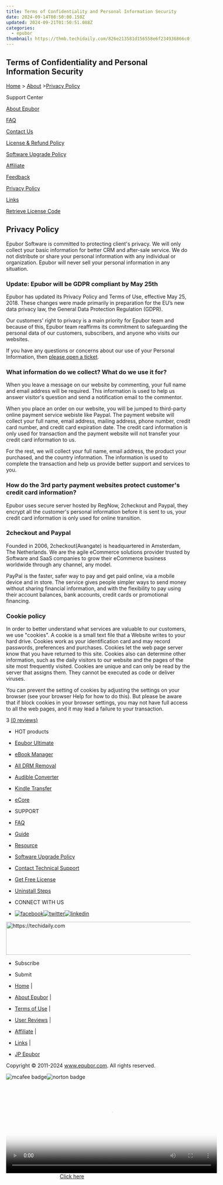 ```yaml
---
title: Terms of Confidentiality and Personal Information Security
date: 2024-09-14T08:50:00.158Z
updated: 2024-09-21T01:50:51.088Z
categories:
  - epubor
thumbnail: https://thmb.techidaily.com/826e213581d156558e6f234936866c0f136b901791e5cc9453b472a1e6024dd2.jpeg
---
```


## Terms of Confidentiality and Personal Information Security

[Home](https://tools.techidaily.com/epubor/products/) \> [About](https://tools.techidaily.com/epubor/products/) \>[Privacy Policy](https://tools.techidaily.com/epubor/products/)

Support Center

[About Epubor](https://tools.techidaily.com/epubor/products/)

[FAQ](https://tools.techidaily.com/epubor/products/)

[Contact Us](https://tools.techidaily.com/epubor/products/)

[License & Refund Policy](https://tools.techidaily.com/epubor/products/)

[Software Upgrade Policy](https://tools.techidaily.com/epubor/products/)

[Affiliate](https://tools.techidaily.com/epubor/products/)

[Feedback](https://tools.techidaily.com/epubor/products/)

[Privacy Policy](https://tools.techidaily.com/epubor/products/)

[Links](https://tools.techidaily.com/epubor/products/)

[Retrieve License Code](https://tools.techidaily.com/epubor/products/)

## Privacy Policy

Epubor Software is committed to protecting client's privacy. We will only collect your basic information for better CRM and after-sale service. We do not distribute or share your personal information with any individual or organization. Epubor will never sell your personal information in any situation.

### Update: Epubor will be GDPR compliant by May 25th

Epubor has updated its Privacy Policy and Terms of Use, effective May 25, 2018\. These changes were made primarily in preparation for the EU’s new data privacy law, the General Data Protection Regulation (GDPR). 

Our customers' right to privacy is a main priority for Epubor team and because of this, Epubor team reaffirms its commitment to safeguarding the personal data of our customers, subscribers, and anyone who visits our websites.

If you have any questions or concerns about our use of your Personal Information, then [please open a ticket](https://share.hsforms.com/1XMDdDw%5FCReqsb5-qCwX6fgc1yk8).

### What information do we collect? What do we use it for?

When you leave a message on our website by commenting, your full name and email address will be required. This information is used to help us answer visitor's question and send a notification email to the commentor.

When you place an order on our website, you will be jumped to third-party online payment service webiste like Paypal. The payment website will collect your full name, email address, mailing address, phone number, credit card number, and credit card expiration date. The credit card information is only used for transaction and the payment website will not transfer your credit card information to us.

For the rest, we will collect your full name, email address, the product your purchased, and the country information. The information is used to complete the transaction and help us provide better support and services to you.

### How do the 3rd party payment websites protect customer's credit card information?

Epubor uses secure server hosted by RegNow, 2checkout and Paypal, they encrypt all the customer's personal information before it is sent to us, your credit card information is only used for online transition.

### 2checkout and Paypal

Founded in 2006, 2checkout(Avangate) is headquartered in Amsterdam, The Netherlands. We are the agile eCommerce solutions provider trusted by Software and SaaS companies to grow their eCommerce business worldwide through any channel, any model.

PayPal is the faster, safer way to pay and get paid online, via a mobile device and in store. The service gives people simpler ways to send money without sharing financial information, and with the flexibility to pay using their account balances, bank accounts, credit cards or promotional financing.

### Cookie policy

In order to better understand what services are valuable to our customers, we use "cookies". A cookie is a small text file that a Website writes to your hard drive. Cookies work as your identification card and may record passwords, preferences and purchases. Cookies let the web page server know that you have returned to this site. Cookies also can determine other information, such as the daily visitors to our website and the pages of the site most frequently visited. Cookies are unique and can only be read by the server that assigns them. They cannot be executed as code or deliver viruses.

You can prevent the setting of cookies by adjusting the settings on your browser (see your browser Help for how to do this). But please be aware that if block cookies in your browser settings, you may not have full access to all the web pages, and it may lead a failure to your transaction.

3 [(0 reviews)](http://www.epubor.com/privacy-policy-sms.htm) 

* HOT products
* [Epubor Ultimate](https://tools.techidaily.com/epubor/ultimate/)
* [eBook Manager](https://tools.techidaily.com/epubor/ebook-manager/)
* [All DRM Removal](https://tools.techidaily.com/epubor/drm-removal-tools/)
* [Audible Converter](https://tools.techidaily.com/epubor/audible-converter/)
* [Kindle Transfer](https://tools.techidaily.com/epubor/transfer/)
* [eCore](https://tools.techidaily.com/epubor/ecore/)

* SUPPORT
* [FAQ](https://tools.techidaily.com/epubor/products/)
* [Guide](https://tools.techidaily.com/epubor/products/)
* [Resource](https://tools.techidaily.com/epubor/products/)
* [Software Upgrade Policy](https://tools.techidaily.com/epubor/products/)
* [Contact Technical Support](https://tools.techidaily.com/epubor/products/)
* [Get Free License](https://tools.techidaily.com/epubor/products/)
* [Uninstall Steps](https://tools.techidaily.com/epubor/products/)

* CONNECT WITH US
* [![facebook](http://www.epubor.com/images/fb.png)](https://www.facebook.com/eBookConverter)[![twitter](http://www.epubor.com/images/tw.png)](https://twitter.com/eBook%5FConverter)[![linkedin](http://www.epubor.com/images/Linkedin-Logo.png)](https://www.linkedin.com/company/epubor/)

<!-- affiliate ads begin -->
<a href="https://appsumo.8odi.net/c/5597632/2111994/7443" target="_top" id="2111994">
  <img src="//a.impactradius-go.com/display-ad/7443-2111994" border="0" alt="https://techidaily.com" width="728" height="90"/>
</a>
<img height="0" width="0" src="https://appsumo.8odi.net/i/5597632/2111994/7443" style="position:absolute;visibility:hidden;" border="0" />
<!-- affiliate ads end -->

* Subscribe
* Submit

* [Home](https://tools.techidaily.com/epubor/products/) |
* [About Epubor](https://tools.techidaily.com/epubor/products/) |
* [Terms of Use](https://tools.techidaily.com/epubor/products/) |
* [User Reviews](https://tools.techidaily.com/epubor/products/) |
* [Affiliate](https://tools.techidaily.com/epubor/products/) |
* [Links](https://tools.techidaily.com/epubor/products/) |
* [JP Epubor](https://jp.epubor.com)

Copyright © 2011-2024 www.epubor.com. All rights reserved.

![mcafee badge](http://www.epubor.com/images/mcafee-secure.png)![norton badge](http://www.epubor.com/images/norton-icon.png)

<!-- affiliate ads begin -->
<span id="1983573">
					<video width="576" height="240" style="cursor:pointer"
           poster="//a.impactradius-go.com/display-clicktoplayimage/1983573.png"
           onclick="if(!this.playClicked){this.play();this.setAttribute('controls',true);this.playClicked=true;}">
	   <source src="//a.impactradius-go.com/display-ad/22993-1983573">
	   <img src="//a.impactradius-go.com/display-clicktoplayimage/1983573.png" style="border: none; height: 100%; width: 100%; object-fit: contain">
	</video>
	<div style="width:360px;text-align:center"><a href="javascript:window.open(decodeURIComponent('https%3A%2F%2Fhomestyler.sjv.io%2Fc%2F5597632%2F1983573%2F22993'), '_blank');void(0);">Click here</a></div>
</span>
<img height="0" width="0" src="https://imp.pxf.io/i/5597632/1983573/22993" style="position:absolute;visibility:hidden;" border="0" />
<!-- affiliate ads end -->

<ins class="adsbygoogle"
     style="display:block"
     data-ad-format="autorelaxed"
     data-ad-client="ca-pub-7571918770474297"
     data-ad-slot="1223367746"></ins>

<ins class="adsbygoogle"
     style="display:block"
     data-ad-client="ca-pub-7571918770474297"
     data-ad-slot="8358498916"
     data-ad-format="auto"
     data-full-width-responsive="true"></ins>



